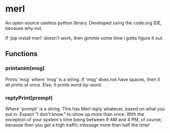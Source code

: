 # merl
An open-source useless python library. Developed using the code.org IDE, because why not.

If 'pip install merl' doesn't work, then gimmie some time i gotta figure it out.

## Functions
### printanim(msg)
Prints 'msg' where 'msg' is a string. If 'msg' does not have spaces, then it all prints at once. Else, it prints word-by-word.

### replyPrint(prompt)
Where 'prompt' is a string. This has Merl reply whatever, based on what you put in. Expect "I don't know." to show up more than once. With the exception of your system's time being between 9 AM and 4 PM, of course, because then you get a high traffic message more than half the time!
